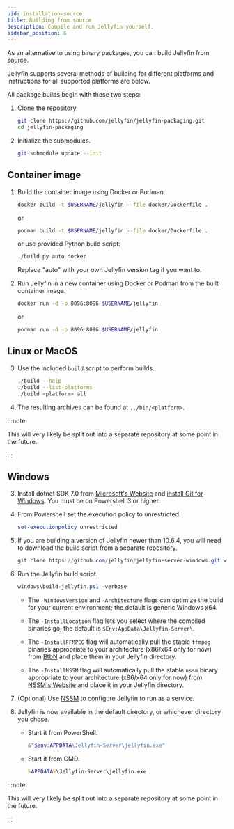 ```yaml
---
uid: installation-source
title: Building from source
description: Compile and run Jellyfin yourself.
sidebar_position: 6
---
```


<!-- markdownlint-disable MD029 ol-prefix -->

As an alternative to using binary packages, you can build Jellyfin from source.

Jellyfin supports several methods of building for different platforms and instructions for all supported platforms are below.

All package builds begin with these two steps:

1. Clone the repository.

   ```sh
   git clone https://github.com/jellyfin/jellyfin-packaging.git
   cd jellyfin-packaging
   ```

2. Initialize the submodules.

   ```sh
   git submodule update --init
   ```

## Container image

1. Build the container image using Docker or Podman.

   ```sh
   docker build -t $USERNAME/jellyfin --file docker/Dockerfile .
   ```

   or

   ```sh
   podman build -t $USERNAME/jellyfin --file docker/Dockerfile .
   ```

   or use provided Python build script:

   ```sh
   ./build.py auto docker
   ```

   Replace "auto" with your own Jellyfin version tag if you want to.

3. Run Jellyfin in a new container using Docker or Podman from the built container image.

   ```sh
   docker run -d -p 8096:8096 $USERNAME/jellyfin
   ```

   or

   ```sh
   podman run -d -p 8096:8096 $USERNAME/jellyfin
   ```

## Linux or MacOS

3. Use the included `build` script to perform builds.

   ```sh
   ./build --help
   ./build --list-platforms
   ./build <platform> all
   ```

4. The resulting archives can be found at `../bin/<platform>`.

:::note

This will very likely be split out into a separate repository at some point in the future.

:::

## Windows

3. Install dotnet SDK 7.0 from [Microsoft's Website](https://dotnet.microsoft.com/en-us/download/dotnet/7.0) and [install Git for Windows](https://gitforwindows.org/).
   You must be on Powershell 3 or higher.

4. From Powershell set the execution policy to unrestricted.

   ```powershell
   set-executionpolicy unrestricted
   ```

5. If you are building a version of Jellyfin newer than 10.6.4, you will need to download the build script from a separate repository.

   ```powershell
   git clone https://github.com/jellyfin/jellyfin-server-windows.git windows
   ```

6. Run the Jellyfin build script.

   ```powershell
   windows\build-jellyfin.ps1 -verbose
   ```

   - The `-WindowsVersion` and `-Architecture` flags can optimize the build for your current environment; the default is generic Windows x64.

   - The `-InstallLocation` flag lets you select where the compiled binaries go; the default is `$Env:AppData\Jellyfin-Server\`.

   - The `-InstallFFMPEG` flag will automatically pull the stable `ffmpeg` binaries appropriate to your architecture (x86/x64 only for now) from [BtbN](https://github.com/BtbN/FFmpeg-Builds/releases) and place them in your Jellyfin directory.

   - The `-InstallNSSM` flag will automatically pull the stable `nssm` binary appropriate to your architecture (x86/x64 only for now) from [NSSM's Website](https://nssm.cc/) and place it in your Jellyfin directory.

7. (Optional) Use [NSSM](https://nssm.cc) to configure Jellyfin to run as a service.

8. Jellyfin is now available in the default directory, or whichever directory you chose.

   - Start it from PowerShell.

     ```powershell
     &"$env:APPDATA\Jellyfin-Server\jellyfin.exe"
     ```

   - Start it from CMD.

     ```cmd
     %APPDATA%\Jellyfin-Server\jellyfin.exe
     ```

:::note

This will very likely be split out into a separate repository at some point in the future.

:::
